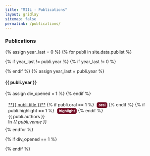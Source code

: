 ```yaml
---
title: "MIIL - Publications"
layout: gridlay
sitemap: false
permalink: /publications/
---
```



### Publications

{% assign year_last = 0 %}
{% for publi in site.data.publist %}


{% if year_last != publi.year %}
{% if year_last != 0 %}
</div>
</div>
{% endif %}
{% assign year_last = publi.year %}
<div class="row">
<div class="col-sm-1 clearfix"><h4>{{ publi.year }}</h4>
</div>
<div class="col-sm-11 clearfix">
{% assign div_opened = 1 %}
{% endif %}

<div class="well" style="padding-top: 5px; padding-bottom: 5px; padding-right: 10px; padding-left: 10px; margin-bottom: 3px; box-shadow: none;">
<p style="margin-bottom: 0px;">
<a href="{{ publi.link }}" target="_blank">**{{ publi.title }}**</a> 
{% if publi.oral == 1 %}
<span style="line-height: 1; font-size: 12px; color: #FFFFFF; background-color: #730f27; text-align: center; display: inline-block; border-radius: 5px 5px 5px 5px; padding: 3px 6px 3px 6px; font-weight: bold; margin-left: 5px;">oral</span>
{% endif %}
{% if publi.highlight == 1 %}
<span style="line-height: 1; font-size: 12px; color: #FFFFFF; background-color: #730f27; text-align: center; display: inline-block; border-radius: 5px 5px 5px 5px; padding: 3px 6px 3px 6px; font-weight: bold; margin-left: 5px;">highlight</span>
{% endif %}
<br />
{{ publi.authors }}<br />
In <i>{{ publi.venue }}</i>
</p>
</div>
{% endfor %}

{% if div_opened == 1 %}
</div>
</div>
{% endif %}